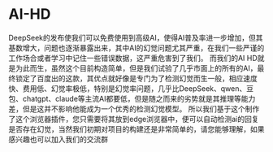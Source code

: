 # AI-HD
DeepSeek的发布使我们可以免费使用到高级AI，使得AI普及率进一步增加，但其基数增大，问题也逐渐暴露出来，其中AI的幻觉问题尤其严重，在我们一些严谨的工作场合或者学习中记住一些错误数据，这严重危害到了我们。
而我们的AI HD就是为此而生，虽然这个目前构造简单，但是我们试验了几乎市面上的所有的AI，最终锁定了百度出的这款，其优点就好像是专门为了检测幻觉而生一般，相应速度快、费用低、幻觉率极低，特别是幻觉率问题，几乎比DeepSeek、qwen、豆包、chatgpt、claude等主流AI都要低，但是随之而来的劣势就是其推理等能力差，但是这并不影响他能成为一个优秀的检测幻觉模型。
所以我们基于这个制作了这个浏览器插件，您只需要将其放到edge浏览器中，便可以自动检测ai的回复是否存在幻觉，当然我们初期对项目的构建还是非常简单的，请您能够理解，如果感兴趣也可以加入我们的交流群
